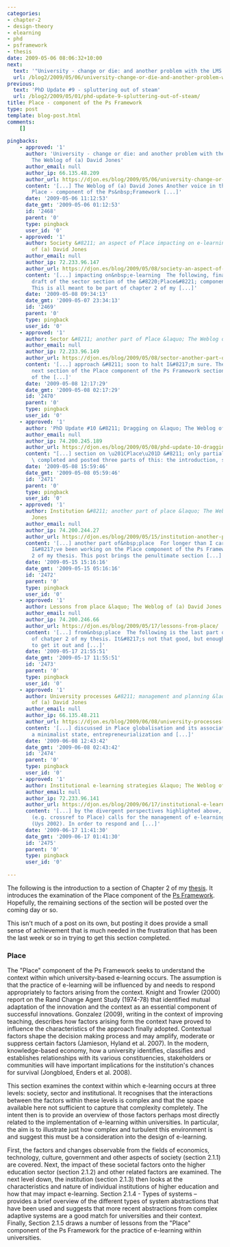 ```yaml
---
categories:
- chapter-2
- design-theory
- elearning
- phd
- psframework
- thesis
date: 2009-05-06 08:06:32+10:00
next:
  text: '"University - change or die: and another problem with the LMS model"'
  url: /blog2/2009/05/06/university-change-or-die-and-another-problem-with-the-lms-model/
previous:
  text: 'PhD Update #9 - spluttering out of steam'
  url: /blog2/2009/05/01/phd-update-9-spluttering-out-of-steam/
title: Place - component of the Ps Framework
type: post
template: blog-post.html
comments:
    []
    
pingbacks:
    - approved: '1'
      author: 'University - change or die: and another problem with the LMS model &laquo;
        The Weblog of (a) David Jones'
      author_email: null
      author_ip: 66.135.48.209
      author_url: https://djon.es/blog/2009/05/06/university-change-or-die-and-another-problem-with-the-lms-model/
      content: '[...] The Weblog of (a) David Jones Another voice in the blogosphere    &laquo;
        Place - component of the Ps&nbsp;Framework [...]'
      date: '2009-05-06 11:12:53'
      date_gmt: '2009-05-06 01:12:53'
      id: '2468'
      parent: '0'
      type: pingback
      user_id: '0'
    - approved: '1'
      author: Society &#8211; an aspect of Place impacting on e-learning &laquo; The Weblog
        of (a) David Jones
      author_email: null
      author_ip: 72.233.96.147
      author_url: https://djon.es/blog/2009/05/08/society-an-aspect-of-place-impacting-on-e-learning/
      content: '[...] impacting on&nbsp;e-learning  The following, finally, is a first
        draft of the sector section of the &#8220;Place&#8221; component of the Ps Framework.
        This is all meant to be part of chapter 2 of my [...]'
      date: '2009-05-08 09:34:13'
      date_gmt: '2009-05-07 23:34:13'
      id: '2469'
      parent: '0'
      type: pingback
      user_id: '0'
    - approved: '1'
      author: Sector &#8211; another part of Place &laquo; The Weblog of (a) David Jones
      author_email: null
      author_ip: 72.233.96.149
      author_url: https://djon.es/blog/2009/05/08/sector-another-part-of-place/
      content: '[...] approach &#8211; soon to halt I&#8217;m sure. The following is the
        next section of the Place component of the Ps Framework section for chapter 2
        of the [...]'
      date: '2009-05-08 12:17:29'
      date_gmt: '2009-05-08 02:17:29'
      id: '2470'
      parent: '0'
      type: pingback
      user_id: '0'
    - approved: '1'
      author: 'PhD Update #10 &#8211; Dragging on &laquo; The Weblog of (a) David Jones'
      author_email: null
      author_ip: 74.200.245.189
      author_url: https://djon.es/blog/2009/05/08/phd-update-10-dragging-on/
      content: "[...] section on \u201CPlace\u201D &#8211; only partially done.I have\
        \ completed and posted three parts of this: the introduction, society, and [...]"
      date: '2009-05-08 15:59:46'
      date_gmt: '2009-05-08 05:59:46'
      id: '2471'
      parent: '0'
      type: pingback
      user_id: '0'
    - approved: '1'
      author: Institution &#8211; another part of place &laquo; The Weblog of (a) David
        Jones
      author_email: null
      author_ip: 74.200.244.27
      author_url: https://djon.es/blog/2009/05/15/institution-another-part-of-place/
      content: '[...] another part of&nbsp;place  For longer than I care to remember,
        I&#8217;ve been working on the Place component of the Ps Framework for chapter
        2 of my thesis. This post brings the penultimate section [...]'
      date: '2009-05-15 15:16:16'
      date_gmt: '2009-05-15 05:16:16'
      id: '2472'
      parent: '0'
      type: pingback
      user_id: '0'
    - approved: '1'
      author: Lessons from place &laquo; The Weblog of (a) David Jones
      author_email: null
      author_ip: 74.200.246.66
      author_url: https://djon.es/blog/2009/05/17/lessons-from-place/
      content: '[...] from&nbsp;place  The following is the last part of the Place section
        of chatper 2 of my thesis. It&#8217;s not that good, but enough has been done
        to get it out and [...]'
      date: '2009-05-17 21:55:51'
      date_gmt: '2009-05-17 11:55:51'
      id: '2473'
      parent: '0'
      type: pingback
      user_id: '0'
    - approved: '1'
      author: University processes &#8211; management and planning &laquo; The Weblog
        of (a) David Jones
      author_email: null
      author_ip: 66.135.48.211
      author_url: https://djon.es/blog/2009/06/08/university-processes-management-and-planning/
      content: '[...] discussed in Place globalisation and its associated features of
        a minimalist state, entrepreneurialization and [...]'
      date: '2009-06-08 12:43:42'
      date_gmt: '2009-06-08 02:43:42'
      id: '2474'
      parent: '0'
      type: pingback
      user_id: '0'
    - approved: '1'
      author: Institutional e-learning strategies &laquo; The Weblog of (a) David Jones
      author_email: null
      author_ip: 72.233.96.141
      author_url: https://djon.es/blog/2009/06/17/institutional-e-learning-strategies/
      content: '[...] by the divergent perspectives highlighted above, and external environment
        (e.g. crossref to Place) calls for the management of e-learning to be highly adaptive
        (Uys 2002). In order to respond and [...]'
      date: '2009-06-17 11:41:30'
      date_gmt: '2009-06-17 01:41:30'
      id: '2475'
      parent: '0'
      type: pingback
      user_id: '0'
    
---
```

The following is the introduction to a section of Chapter 2 of my [thesis](/blog2/research/phd-thesis/). It introduces the examination of the Place component of the [Ps Framework](/blog2/2009/03/18/the-ps-framework/). Hopefully, the remaining sections of the section will be posted over the coming day or so.

This isn't much of a post on its own, but posting it does provide a small sense of achievement that is much needed in the frustration that has been the last week or so in trying to get this section completed.

### Place

The "Place" component of the Ps Framework seeks to understand the context within which university-based e-learning occurs. The assumption is that the practice of e-learning will be influenced by and needs to respond appropriately to factors arising from the context. Knight and Trowler (2000) report on the Rand Change Agent Study (1974-78) that identified mutual adaptation of the innovation and the context as an essential component of successful innovations. Gonzalez (2009), writing in the context of improving teaching, describes how factors arising form the context have proved to influence the characteristics of the approach finally adopted. Contextual factors shape the decision making process and may amplify, moderate or suppress certain factors (Jamieson, Hyland et al. 2007). In the modern, knowledge-based economy, how a university identifies, classifies and establishes relationships with its various constituencies, stakeholders or communities will have important implications for the institution's chances for survival (Jongbloed, Enders et al. 2008).

This section examines the context within which e-learning occurs at three levels: society, sector and institutional. It recognises that the interactions between the factors within these levels is complex and that the space available here not sufficient to capture that complexity completely. The intent then is to provide an overview of those factors perhaps most directly related to the implementation of e-learning within universities. In particular, the aim is to illustrate just how complex and turbulent this environment is and suggest this must be a consideration into the design of e-learning.

First, the factors and changes observable from the fields of economics, technology, culture, government and other aspects of society (section 2.1.1) are covered. Next, the impact of these societal factors onto the higher education sector (section 2.1.2) and other related factors are examined. The next level down, the institution (section 2.1.3) then looks at the characteristics and nature of individual institutions of higher education and how that may impact e-learning. Section 2.1.4 - Types of systems – provides a brief overview of the different types of system abstractions that have been used and suggests that more recent abstractions from complex adaptive systems are a good match for universities and their context. Finally, Section 2.1.5 draws a number of lessons from the "Place" component of the Ps Framework for the practice of e-learning within universities.